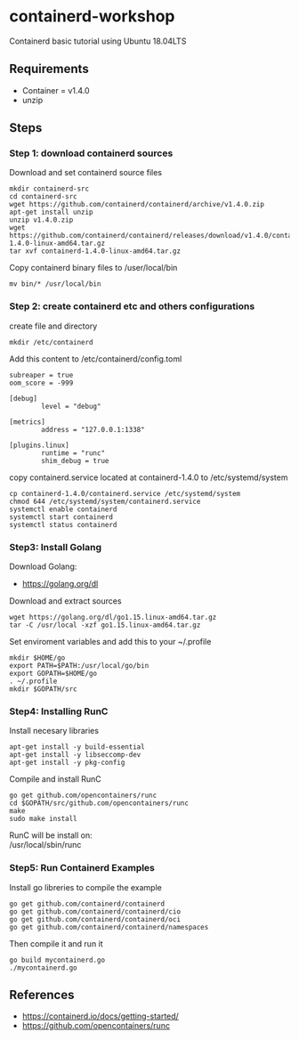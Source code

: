 # containerd-workshop
Containerd basic tutorial using Ubuntu 18.04LTS

## Requirements
- Container = v1.4.0
- unzip

## Steps
### Step 1: download containerd sources
Download and set containerd source files
```
mkdir containerd-src
cd containerd-src
wget https://github.com/containerd/containerd/archive/v1.4.0.zip
apt-get install unzip
unzip v1.4.0.zip
wget https://github.com/containerd/containerd/releases/download/v1.4.0/containerd-1.4.0-linux-amd64.tar.gz
tar xvf containerd-1.4.0-linux-amd64.tar.gz
```
Copy containerd binary files to /user/local/bin
```
mv bin/* /usr/local/bin
```

### Step 2: create containerd etc and others configurations
create file and directory
```
mkdir /etc/containerd
```
Add this content to /etc/containerd/config.toml  
```
subreaper = true
oom_score = -999

[debug]
        level = "debug"

[metrics]
        address = "127.0.0.1:1338"

[plugins.linux]
        runtime = "runc"
        shim_debug = true
```
copy containerd.service located at containerd-1.4.0 to /etc/systemd/system

```
cp containerd-1.4.0/containerd.service /etc/systemd/system
chmod 644 /etc/systemd/system/containerd.service
systemctl enable containerd
systemctl start containerd
systemctl status containerd
```

### Step3: Install Golang
Download Golang:   
- https://golang.org/dl 

Download and extract sources
```
wget https://golang.org/dl/go1.15.linux-amd64.tar.gz
tar -C /usr/local -xzf go1.15.linux-amd64.tar.gz
```
Set enviroment variables and add this to your ~/.profile
```
mkdir $HOME/go
export PATH=$PATH:/usr/local/go/bin
export GOPATH=$HOME/go
. ~/.profile
mkdir $GOPATH/src
```

### Step4: Installing RunC
Install necesary libraries
```
apt-get install -y build-essential
apt-get install -y libseccomp-dev
apt-get install -y pkg-config
```
Compile and install RunC
```
go get github.com/opencontainers/runc
cd $GOPATH/src/github.com/opencontainers/runc
make
sudo make install
```
RunC will be install on:  
/usr/local/sbin/runc

### Step5: Run Containerd Examples
Install go libreries to compile the example
```
go get github.com/containerd/containerd
go get github.com/containerd/containerd/cio
go get github.com/containerd/containerd/oci
go get github.com/containerd/containerd/namespaces
```
Then compile it and run it
```
go build mycontainerd.go
./mycontainerd.go
```
## References
- https://containerd.io/docs/getting-started/
- https://github.com/opencontainers/runc
